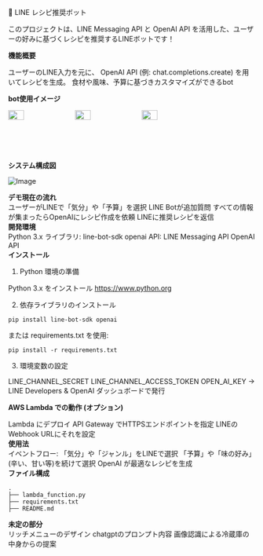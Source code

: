 🍜 LINE レシピ推奨ボット

このプロジェクトは、LINE Messaging API と OpenAI API を活用した、ユーザーの好みに基づくレシピを推奨するLINEボットです！

**機能概要**

ユーザーのLINE入力を元に、
OpenAI API (例: chat.completions.create) を用いてレシピを生成。
食材や風味、予算に基づきカスタマイズができるbot

**bot使用イメージ**

<div style="display: flex; gap: 10px;">
  <img src="https://github.com/user-attachments/assets/a86cc692-5c36-4919-89cc-b89a34e25544" width="25%">
  <img src="https://github.com/user-attachments/assets/7eb237f1-225a-4e4d-b110-005658b6daa7" width="25%">
  <img src="https://github.com/user-attachments/assets/0515c8e7-f63a-4a67-8330-038f3c1e25b7" width="25%">
</div>
<br>
<br>
<br>
<br>




**システム構成図**
<br>


![Image](https://github.com/user-attachments/assets/893c8d8a-ed06-4379-9251-f56cb9b180da)


**デモ現在の流れ**
<br>
ユーザーがLINEで「気分」や「予算」を選択
LINE Botが追加質問
すべての情報が集まったらOpenAIにレシピ作成を依頼
LINEに推奨レシピを返信
<br>
**開発環境**
<br>
Python 3.x
ライブラリ:
line-bot-sdk
openai
API:
LINE Messaging API
OpenAI API
<br>
**インストール**
<br>
1. Python 環境の準備

Python 3.x をインストール
https://www.python.org

2. 依存ライブラリのインストール

```
pip install line-bot-sdk openai
```

または requirements.txt を使用:

```
pip install -r requirements.txt
```

3. 環境変数の設定

LINE_CHANNEL_SECRET
LINE_CHANNEL_ACCESS_TOKEN
OPEN_AI_KEY
→ LINE Developers & OpenAI ダッシュボードで発行

**AWS Lambda での動作 (オプション)**

Lambda にデプロイ
API Gateway でHTTPSエンドポイントを指定
LINEのWebhook URLにそれを設定
<br>
**使用法**
<br>
イベントフロー:
「気分」や「ジャンル」をLINEで選択
「予算」や「味の好み」(辛い、甘い等)を続けて選択
OpenAI が最適なレシピを生成
<br>
**ファイル構成**
```
.
├── lambda_function.py
├── requirements.txt
├── README.md
```

**未定の部分**
<br>
リッチメニューのデザイン
chatgptのプロンプト内容
画像認識による冷蔵庫の中身からの提案

